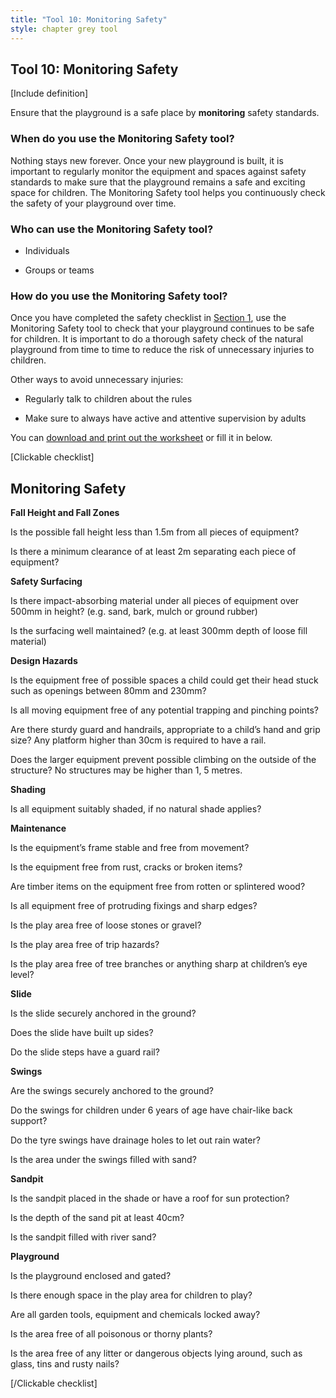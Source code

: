 ```yaml
---
title: "Tool 10: Monitoring Safety"
style: chapter grey tool
---
```


## Tool 10: Monitoring Safety



\[Include definition\]



Ensure that the playground is a safe place by **monitoring** safety standards.



### When do you use the Monitoring Safety tool?

Nothing stays new forever. Once your new playground is built, it is important to regularly monitor the equipment and spaces against safety standards to make sure that the playground remains a safe and exciting space for children. The Monitoring Safety tool helps you continuously check the safety of your playground over time.



### Who can use the Monitoring Safety tool?

-   Individuals

-   Groups or teams



### How do you use the Monitoring Safety tool?

Once you have completed the safety checklist in [<span class="underline">Section 1](http://01.html#playground-safety), use the Monitoring Safety tool to check that your playground continues to be safe for children. It is important to do a thorough safety check of the natural playground from time to time to reduce the risk of unnecessary injuries to children.

Other ways to avoid unnecessary injuries:

-   Regularly talk to children about the rules

-   Make sure to always have active and attentive supervision by adults



You can [<span class="underline">download and print out the worksheet](http://aw-safety-checklist) or fill it in below.



\[Clickable checklist\]

## Monitoring Safety



**Fall Height and Fall Zones**

Is the possible fall height less than 1.5m from all pieces of equipment?

Is there a minimum clearance of at least 2m separating each piece of equipment?

**Safety Surfacing**

Is there impact-absorbing material under all pieces of equipment over 500mm in height? (e.g. sand, bark, mulch or ground rubber)

Is the surfacing well maintained? (e.g. at least 300mm depth of loose fill material)

**Design Hazards**

Is the equipment free of possible spaces a child could get their head stuck such as openings between 80mm and 230mm?

Is all moving equipment free of any potential trapping and pinching points?

Are there sturdy guard and handrails, appropriate to a child’s hand and grip size? Any platform higher than 30cm is required to have a rail.

Does the larger equipment prevent possible climbing on the outside of the structure? No structures may be higher than 1, 5 metres.

**Shading**

Is all equipment suitably shaded, if no natural shade applies?

**Maintenance**

Is the equipment’s frame stable and free from movement?

Is the equipment free from rust, cracks or broken items?

Are timber items on the equipment free from rotten or splintered wood?

Is all equipment free of protruding fixings and sharp edges?

Is the play area free of loose stones or gravel?

Is the play area free of trip hazards?

Is the play area free of tree branches or anything sharp at children’s eye level?

**Slide**

Is the slide securely anchored in the ground?

Does the slide have built up sides?

Do the slide steps have a guard rail?

**Swings**

Are the swings securely anchored to the ground?

Do the swings for children under 6 years of age have chair-like back support?

Do the tyre swings have drainage holes to let out rain water?

Is the area under the swings filled with sand?

**Sandpit**

Is the sandpit placed in the shade or have a roof for sun protection?

Is the depth of the sand pit at least 40cm?

Is the sandpit filled with river sand?

**Playground**

Is the playground enclosed and gated?

Is there enough space in the play area for children to play?

Are all garden tools, equipment and chemicals locked away?

Is the area free of all poisonous or thorny plants?

Is the area free of any litter or dangerous objects lying around, such as glass, tins and rusty nails?

\[/Clickable checklist\]